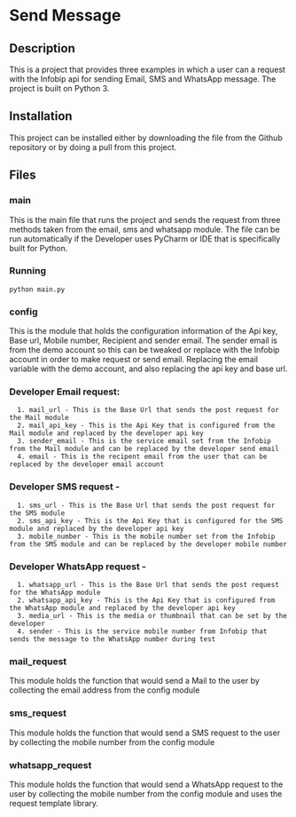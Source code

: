 # Send Message

## Description
This is a project that provides three examples in which a user can a request with the Infobip api for sending Email, SMS and WhatsApp message. The project is built on Python 3.

## Installation
This project can be installed either by downloading the file from the Github repository or by doing a pull from this project. 

## Files
### main
This is the main file that runs the project and sends the request from three methods taken from the email, sms and whatsapp module. The file can be run automatically if the Developer uses PyCharm or IDE that is specifically built for Python.
### Running 
    python main.py

### config
This is the module that holds the configuration information of the Api key, Base url, Mobile number, Recipient and sender email. The sender email is from the demo account so this can be tweaked or replace with the Infobip account in order to make request or send email. Replacing the email variable with the demo account, and also replacing the api key and base url. 

  ### Developer Email request: 
      1. mail_url - This is the Base Url that sends the post request for the Mail module
      2. mail_api_key - This is the Api Key that is configured from the Mail module and replaced by the developer api key
      3. sender_email - This is the service email set from the Infobip from the Mail module and can be replaced by the developer send email
      4. email - This is the recipent email from the user that can be replaced by the developer email account
  
  ### Developer SMS request -
      1. sms_url - This is the Base Url that sends the post request for the SMS module
      2. sms_api_key - This is the Api Key that is configured for the SMS module and replaced by the developer api key
      3. mobile_number - This is the mobile number set from the Infobip from the SMS module and can be replaced by the developer mobile number
  
  ### Developer WhatsApp request - 
      1. whatsapp_url - This is the Base Url that sends the post request for the WhatsApp module
      2. whatsapp_api_key - This is the Api Key that is configured from the WhatsApp module and replaced by the developer api key
      3. media_url - This is the media or thumbnail that can be set by the developer
      4. sender - This is the service mobile number from Infobip that sends the message to the WhatsApp number during test

### mail_request
This module holds the function that would send a Mail to the user by collecting the email address from the config module

### sms_request
This module holds the function that would send a SMS request to the user by collecting the mobile number from the config module

### whatsapp_request
This module holds the function that would send a WhatsApp request to the user by collecting the mobile number from the config module and uses the request template library.
